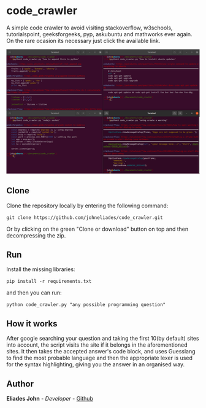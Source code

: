 # code_crawler

A simple code crawler to avoid visiting stackoverflow, w3schools, tutorialspoint, 
geeksforgeeks, pyp, askubuntu and mathworks ever again. On the rare ocasion its 
necessary just click the available link.
					
![Image of crawler](https://github.com/johneliades/code_crawler/blob/main/preview.png)

## Clone

Clone the repository locally by entering the following command:
```
git clone https://github.com/johneliades/code_crawler.git
```
Or by clicking on the green "Clone or download" button on top and then 
decompressing the zip.

## Run

Install the missing libraries:

```
pip install -r requirements.txt
```

and then you can run:

```
python code_crawler.py "any possible programming question"
```

## How it works

After google searching your question and taking the first 10(by default) sites 
into account, the script visits the site if it belongs in the aforementioned 
sites. It then takes the accepted answer's code block, and uses Guesslang to 
find the most probable language and then the appropriate lexer is used for the 
syntax highlighting, giving you the answer in an organised way.

## Author

**Eliades John** - *Developer* - [Github](https://github.com/johneliades)
